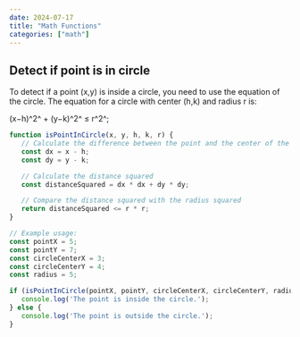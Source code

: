 ```yaml
---
date: 2024-07-17
title: "Math Functions"
categories: ["math"]
---
```



## Detect if point is in circle

To detect if a point (x,y) is inside a circle, you need to use the equation of the circle. The equation for a circle with center (h,k) and radius r is:

(x−h)^2^ + (y−k)^2^ ≤ r^2^;

 ```js
function isPointInCircle(x, y, h, k, r) {
    // Calculate the difference between the point and the center of the circle
    const dx = x - h;
    const dy = y - k;

    // Calculate the distance squared
    const distanceSquared = dx * dx + dy * dy;

    // Compare the distance squared with the radius squared
    return distanceSquared <= r * r;
}

// Example usage:
const pointX = 5;
const pointY = 7;
const circleCenterX = 3;
const circleCenterY = 4;
const radius = 5;

if (isPointInCircle(pointX, pointY, circleCenterX, circleCenterY, radius)) {
    console.log('The point is inside the circle.');
} else {
    console.log('The point is outside the circle.');
}

 ```
